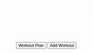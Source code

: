 <body>
<div class="workoutWrap">
  <header class="header">
    <h1 style="color:white;">Track Your Workout</h1>
    <h1> ‏‏‎ ‎</h1>
    <button onclick="plan()" class="planWorkout">Workout Plan</button>
    <button class="addWorkout">Add Workout</button>
    <h1>‎</h1>
</header>

<script src="track.js"></script>

<link rel="stylesheet" href="track.css">
<h1> </h1>
<!-- <div class="dropdown">
  <button onclick="parent.open('www.cnn.com)" class="dropbtn">Tips?</button>
  <h1>‎</h1>
  <div id="myDropdown" class="dropdown-content">
    <a href="#">Link 1</a>
    <button onclick="parent.open('www.cnn.com)" class="dropbtn">How to plan a workout</button>
    <input type=button onClick="parent.open('http://0.0.0.0:4001/formingworkout')" 
    value='How to plan a workout' >
    <button>test<button>
  </div> -->


<html>
<head>
<style>
h1 {text-align: center;}
p {text-align: center;}
div {text-align: center;}
</style>
</head>
</html>